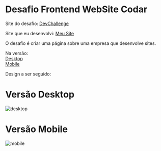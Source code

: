 # Desafio Frontend WebSite Codar
Site do desafio: <a href="https://devchallenge.com.br/challenges/5ed47992adee277fae224a0b/details" target="_blank">DevChallenge</a>

Site que eu desenvolvi: <a href="https://codar-challenge.vercel.app/" target="_blank">Meu Site</a>

O desafio é criar uma página sobre uma empresa que desenvolve sites.

Na versão:
<br>
<a href="#desktop">Desktop</a>
<br>
<a href="#mobile">Mobile</a>

Design a ser seguido:

<h1 id="desktop">Versão Desktop</h1>

![desktop](https://user-images.githubusercontent.com/49801321/135285458-efddc2e8-b1a3-49ca-a371-eb895444490a.png)

<h1 id="mobile">Versão Mobile</h1>

![mobile](https://user-images.githubusercontent.com/49801321/135285628-d822c157-c221-41cb-bb1a-5d69da4d6144.png)

